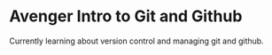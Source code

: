 # Avenger Intro to Git and Github

Currently learning about version control and managing git and github.

